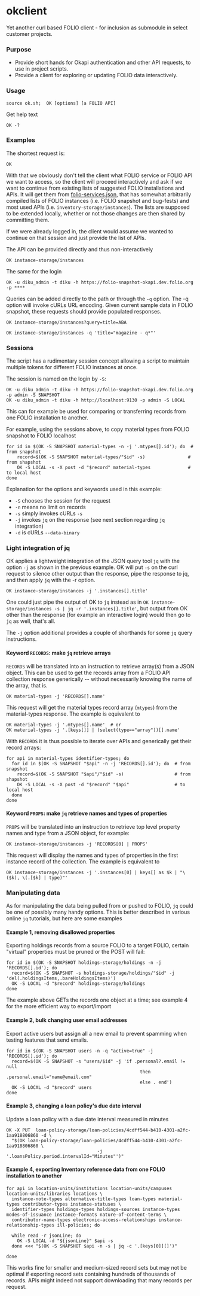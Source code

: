 # okclient

Yet another curl based FOLIO client - for inclusion as submodule in select customer projects.

### Purpose

- Provide short hands for Okapi authentication and other API requests, to use in project scripts.
- Provide a client for exploring or updating FOLIO data interactively.

### Usage

    source ok.sh;  OK [options] [a FOLIO API]

Get help text

    OK -?

### Examples

The shortest request is:

    OK

With that we obviously don't tell the client what FOLIO service or FOLIO API we want to access, so the client will
proceed interactively and ask if we want
to continue from existing lists of suggested FOLIO installations and APIs. It will get them
from [folio-services.json](./folio-services.json), that has somewhat arbitrarily compiled lists of FOLIO instances (i.e.
FOLIO snapshot and bug-fests) and most used APIs (i.e. `inventory-storage/instances`). The lists are supposed to be
extended locally, whether or not those changes are then shared by committing them.

If we were already logged in, the client would assume we wanted to continue on that session and just provide the list of
APIs.

The API can be provided directly and thus non-interactively

    OK instance-storage/instances

The same for the login

    OK -u diku_admin -t diku -h https://folio-snapshot-okapi.dev.folio.org -p ****

Queries can be added directly to the path or through the `-q` option. The -q option will invoke cURLs URL encoding.
Given current sample data in FOLIO snapshot, these requests should provide populated responses.

    OK instance-storage/instances?query=title=ABA

    OK instance-storage/instances -q 'title="magazine - q*"'

### Sessions

The script has a rudimentary session concept allowing a script to maintain multiple tokens for different FOLIO instances
at once.

The session is named on the login by `-S`:

    OK -u diku_admin -t diku -h https://folio-snapshot-okapi.dev.folio.org -p admin -S SNAPSHOT
    OK -u diku_admin -t diku -h http://localhost:9130 -p admin -S LOCAL

This can for example be used for comparing or transferring records from one FOLIO installation to another.

For example, using the sessions above, to copy material types from FOLIO snapshot to FOLIO localhost

    for id in $(OK -S SNAPSHOT material-types -n -j '.mtypes[].id'); do  # from snapshot
        record=$(OK -S SNAPSHOT material-types/"$id" -s)                # from shapshot
        OK -S LOCAL -s -X post -d "$record" material-types              # to local host
    done

Explanation for the options and keywords used in this example:

* `-S` chooses the session for the request
* `-n` means no limit on records
* `-s` simply invokes cURLs `-s`
* `-j` invokes `jq` on the response (see next section regarding `jq` integration)
* `-d` is cURLs `--data-binary`

### Light integration of jq

OK applies a lightweight integration of the JSON query tool `jq` with the option `-j` as shown in the previous example. OK will put `-s` on the curl
request to silence other
output than the response, pipe the response to jq, and then apply `jq` with the -r option.

    OK instance-storage/instances -j '.instances[].title'

One could just pipe the output of OK to `jq` instead as
in `OK instance-storage/instances -s | jq -r '.instances[].title'`, but output from OK other than the response (for
example an interactive login) would then go to `jq` as well, that's all.

The `-j` option additional provides a couple of shorthands for some `jq` query instructions. 

#### Keyword `RECORDS`: make `jq` retrieve arrays
`RECORDS` will be translated into an instruction to retrieve array(s) from a JSON object. This can be used to get the records array from a FOLIO API collection response generically -- without necessarily knowing the name of the array, that is. 

    OK material-types -j 'RECORDS[].name'

This request will get the material types record array (`mtypes`) from the material-types response.
The example is equivalent to  

    OK material-types -j '.mtypes[].name'  # or
    OK material-types -j '.[keys[]] | (select(type=="array"))[].name'

With `RECORDS` it is thus possible to iterate over APIs and generically get their record arrays:

    for api in material-types identifier-types; do
      for id in $(OK -S SNAPSHOT "$api" -n -j 'RECORDS[].id'); do  # from snapshot
        record=$(OK -S SNAPSHOT "$api"/"$id" -s)                   # from shapshot
        OK -S LOCAL -s -X post -d "$record" "$api"                 # to local host
      done
    done

#### Keyword `PROPS`: make `jq` retrieve names and types of properties 
`PROPS` will be translated into an instruction to retrieve top level property names and type from a JSON object, for example:

    OK instance-storage/instances -j 'RECORDS[0] | PROPS'

This request will display the names and types of properties in the first instance record of the collection. The example is equivalent to 

    OK instance-storage/instances -j '.instances[0] | keys[] as $k | "\($k), \(.[$k] | type)"'

### Manipulating data

As for manipulating the data being pulled from or pushed to FOLIO, `jq` could be one of possibly many handy options. This is better described in various online `jq` tutorials, but here are some examples

#### Example 1, removing disallowed properties

Exporting holdings records from a source FOLIO to a target FOLIO, certain "virtual" properties must be pruned or the
POST will fail:

    for id in $(OK -S SNAPSHOT holdings-storage/holdings -n -j 'RECORDS[].id'); do
      record=$(OK -S SNAPSHOT -s holdings-storage/holdings/"$id" -j 'del(.holdingsItems,.bareHoldingsItems)')
      OK -S LOCAL -d "$record" holdings-storage/holdings
    done

The example above GETs the records one object at a time; see example 4 for the more efficient way to export/import 

#### Example 2, bulk changing user email addresses

Export active users but assign all a new email to prevent spamming when testing features that send emails.

    for id in $(OK -S SNAPSHOT users -n -q "active=true" -j 'RECORDS[].id'); do
      record=$(OK -S SNAPSHOT -s "users/$id" -j 'if .personal?.email != null 
                                                      then .personal.email="name@email.com" 
                                                      else . end')
      OK -S LOCAL -d "$record" users
    done

#### Example 3, changing a loan policy's due date interval

Update a loan policy with a due date interval measured in minutes

    OK -X PUT  loan-policy-storage/loan-policies/4cdff544-b410-4301-a2fc-1aa918806860 -d \
      "$(OK loan-policy-storage/loan-policies/4cdff544-b410-4301-a2fc-1aa918806860 \
                                      -j '.loansPolicy.period.intervalId="Minutes"')"


#### Example 4, exporting Inventory reference data from one FOLIO installation to another

    for api in location-units/institutions location-units/campuses location-units/libraries locations \
      instance-note-types alternative-title-types loan-types material-types contributor-types instance-statuses \
      identifier-types holdings-types holdings-sources instance-types modes-of-issuance instance-formats nature-of-content-terms \
      contributor-name-types electronic-access-relationships instance-relationship-types ill-policies; do
        
      while read -r jsonLine; do
        OK -S LOCAL -d "${jsonLine}" $api -s
      done <<< "$(OK -S SNAPSHOT $api -n -s | jq -c '.[keys[0]][]')"
    
    done

This works fine for smaller and medium-sized record sets but may not be optimal if exporting record sets containing hundreds of thousands of records. APIs might indeed not support downloading that many records per request. 